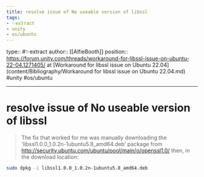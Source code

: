 ```yaml
---
title: resolve issue of No useable version of libssl
tags:
- ✨extract
- unity
- os/ubuntu
---
```


type:: #✨extract
author:: [[AlfieBooth]]
position:: https://forum.unity.com/threads/workaround-for-libssl-issue-on-ubuntu-22-04.1271405/ at [Workaround for libssl issue on Ubuntu 22.04](content/Bibliography/Workaround for libssl issue on Ubuntu 22.04.md)
#unity #os/ubuntu 

---

# resolve issue of No useable version of libssl

>The fix that worked for me was manually downloading the 'libssl1.0.0_1.0.2n-1ubuntu5.8_amd64.deb' package from http://security.ubuntu.com/ubuntu/pool/main/o/openssl1.0/
>then, in the download location:
``` bash
sudo dpkg -i libssl1.0.0_1.0.2n-1ubuntu5.8_amd64.deb
```
